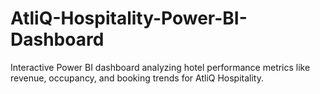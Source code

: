 # AtliQ-Hospitality-Power-BI-Dashboard
Interactive Power BI dashboard analyzing hotel performance metrics like revenue, occupancy, and booking trends for AtliQ Hospitality.
